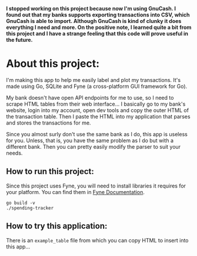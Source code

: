 **I stopped working on this project because now I'm using GnuCash. I found out
that my banks supports exporting transactions into CSV, which GnuCash is able
to import. Although GnuCash is kind of clunky it does everything I need and
more. On the positive note, I learned quite a bit from this project and I have
a strange feeling that this code will prove useful in the future.**

# About this project:

I'm making this app to help me easily label and plot my transactions.
It's made using Go, SQLite and Fyne (a cross-platform GUI framework for Go).

My bank doesn't have open API endpoints for me to use, so I need to scrape HTML tables from their web interface...
I basically go to my bank's website, login into my account, open dev tools and copy the outer HTML of the transaction table.
Then I paste the HTML into my application that parses and stores the transactions for me.

Since you almost surly don't use the same bank as I do, this app is useless for you.
Unless, that is, you have the same problem as I do but with a different bank.
Then you can pretty easily modify the parser to suit your needs.

## How to run this project:

Since this project uses Fyne, you will need to install libraries it requires for your platform. 
You can find them in [Fyne Documentation](https://developer.fyne.io/started/#prerequisites).

```
go build -v
./spending-tracker
```

## How to try this application:

There is an `example_table` file from which you can copy HTML to insert into this app...
